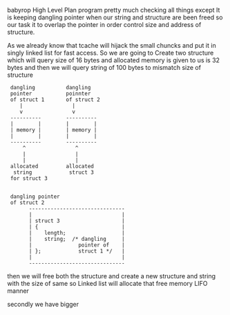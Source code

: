 babyrop
High Level Plan
program pretty much checking all things except It is keeping
dangling pointer when our string and structure are been freed
so our task it to overlap the pointer in order control size
and address of structure.

As we already know that tcache will hijack the small chuncks
and put it in singly linked list for fast access. So we are
going to Create two structure which will query size of 16
bytes and allocated memory is given to us is 32 bytes and
then we will query string of 100 bytes to mismatch size of
structure

```
 dangling          dangling 
 pointer           poinnter
 of struct 1       of struct 2
    |                |
    v                v
 ----------        ----------
 |        |        |        |
 | memory |        | memory |
 |        |        |        |
 ----------        ----------
     ^                ^    
     |                |    
     |                |    
 allocated         allocated    
  string            struct 3
 for struct 3      
 
 
 dangling pointer
 of struct 2
       -------------------------------
       |                             |
       | struct 3                    |
       | {                           |
       |    length;                  |
       |    string;  /* dangling     |
       |               pointer of    |
       | };            struct 1 */   |
       |                             |
       -------------------------------
```

then we will free both the structure and create a new structure
and string with the size of same so Linked list will allocate
that free memory LIFO manner


secondly we have bigger
